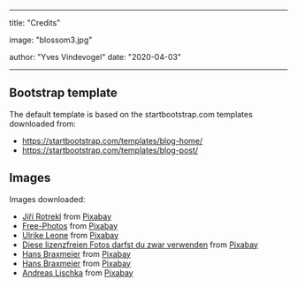 ---

title: "Credits"

image: "blossom3.jpg"

author: "Yves Vindevogel"
date: "2020-04-03"

----------

## Bootstrap template

The default template is based on the startbootstrap.com templates downloaded from:

- https://startbootstrap.com/templates/blog-home/
- https://startbootstrap.com/templates/blog-post/



## Images

Images downloaded:

- <a href="https://pixabay.com/users/jingoba-24598/?utm_source=link-attribution&amp;utm_medium=referral&amp;utm_campaign=image&amp;utm_content=212601">Jiří Rotrekl</a> from <a href="https://pixabay.com/?utm_source=link-attribution&amp;utm_medium=referral&amp;utm_campaign=image&amp;utm_content=212601">Pixabay</a>
- <a href="https://pixabay.com/photos/?utm_source=link-attribution&amp;utm_medium=referral&amp;utm_campaign=image&amp;utm_content=839864">Free-Photos</a> from <a href="https://pixabay.com/?utm_source=link-attribution&amp;utm_medium=referral&amp;utm_campaign=image&amp;utm_content=839864">Pixabay</a>
- <a href="https://pixabay.com/users/ulleo-1834854/?utm_source=link-attribution&amp;utm_medium=referral&amp;utm_campaign=image&amp;utm_content=3477927">Ulrike Leone</a> from <a href="https://pixabay.com/?utm_source=link-attribution&amp;utm_medium=referral&amp;utm_campaign=image&amp;utm_content=3477927">Pixabay</a>
- <a href="https://pixabay.com/users/Couleur-1195798/?utm_source=link-attribution&amp;utm_medium=referral&amp;utm_campaign=image&amp;utm_content=1437707">Diese lizenzfreien Fotos darfst du zwar verwenden</a> from <a href="https://pixabay.com/?utm_source=link-attribution&amp;utm_medium=referral&amp;utm_campaign=image&amp;utm_content=1437707">Pixabay</a>
- <a href="https://pixabay.com/users/Hans-2/?utm_source=link-attribution&amp;utm_medium=referral&amp;utm_campaign=image&amp;utm_content=324175">Hans Braxmeier</a> from <a href="https://pixabay.com/?utm_source=link-attribution&amp;utm_medium=referral&amp;utm_campaign=image&amp;utm_content=324175">Pixabay</a>
- <a href="https://pixabay.com/users/Hans-2/?utm_source=link-attribution&amp;utm_medium=referral&amp;utm_campaign=image&amp;utm_content=1260641">Hans Braxmeier</a> from <a href="https://pixabay.com/?utm_source=link-attribution&amp;utm_medium=referral&amp;utm_campaign=image&amp;utm_content=1260641">Pixabay</a>
- <a href="https://pixabay.com/users/webandi-1460261/?utm_source=link-attribution&amp;utm_medium=referral&amp;utm_campaign=image&amp;utm_content=3308735">Andreas Lischka</a> from <a href="https://pixabay.com/?utm_source=link-attribution&amp;utm_medium=referral&amp;utm_campaign=image&amp;utm_content=3308735">Pixabay</a>